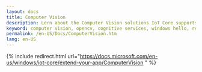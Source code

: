```yaml
---
layout: docs
title: Computer Vision
description: Lern about the Computer Vision solutions IoT Core supports and how to implement them in your projects.
keyword: computer vision, opencv, cognitive services, windows hello, realsense, windows runtime, windows iot, uwp
permalink: /en-US/Docs/ComputerVision.htm
lang: en-US
---
```

{% include redirect.html url="https://docs.microsoft.com/en-us/windows/iot-core/extend-your-app/ComputerVision " %}
